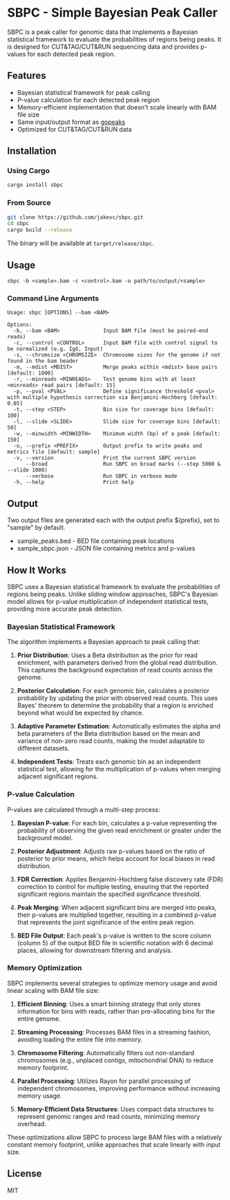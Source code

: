 # SBPC - Simple Bayesian Peak Caller

SBPC is a peak caller for genomic data that implements a Bayesian statistical framework to evaluate the probabilities of regions being peaks. It is designed for CUT&TAG/CUT&RUN sequencing data and provides p-values for each detected peak region.

## Features

- Bayesian statistical framework for peak calling
- P-value calculation for each detected peak region
- Memory-efficient implementation that doesn't scale linearly with BAM file size
- Same input/output format as [gopeaks](https://github.com/maxsonBraunLab/gopeaks)
- Optimized for CUT&TAG/CUT&RUN data

## Installation

### Using Cargo

```bash
cargo install sbpc
```

### From Source

```bash
git clone https://github.com/jakevc/sbpc.git
cd sbpc
cargo build --release
```

The binary will be available at `target/release/sbpc`.

## Usage

```
sbpc -b <sample>.bam -c <control>.bam -o path/to/output/<sample>
```

### Command Line Arguments

```
Usage: sbpc [OPTIONS] --bam <BAM>

Options:
  -b, --bam <BAM>              Input BAM file (must be paired-end reads)
  -c, --control <CONTROL>      Input BAM file with control signal to be normalized (e.g. IgG, Input)
  -s, --chromsize <CHROMSIZE>  Chromosome sizes for the genome if not found in the bam header
  -m, --mdist <MDIST>          Merge peaks within <mdist> base pairs [default: 1000]
  -r, --minreads <MINREADS>    Test genome bins with at least <minreads> read pairs [default: 15]
  -p, --pval <PVAL>            Define significance threshold <pval> with multiple hypothesis correction via Benjamini-Hochberg [default: 0.05]
  -t, --step <STEP>            Bin size for coverage bins [default: 100]
  -l, --slide <SLIDE>          Slide size for coverage bins [default: 50]
  -w, --minwidth <MINWIDTH>    Minimum width (bp) of a peak [default: 150]
  -o, --prefix <PREFIX>        Output prefix to write peaks and metrics file [default: sample]
  -v, --version                Print the current SBPC version
      --broad                  Run SBPC on broad marks (--step 5000 & --slide 1000)
      --verbose                Run SBPC in verbose mode
  -h, --help                   Print help
```

## Output

Two output files are generated each with the output prefix ${prefix}, set to "sample" by default.

- sample_peaks.bed - BED file containing peak locations
- sample_sbpc.json - JSON file containing metrics and p-values

## How It Works

SBPC uses a Bayesian statistical framework to evaluate the probabilities of regions being peaks. Unlike sliding window approaches, SBPC's Bayesian model allows for p-value multiplication of independent statistical tests, providing more accurate peak detection.

### Bayesian Statistical Framework

The algorithm implements a Bayesian approach to peak calling that:

1. **Prior Distribution**: Uses a Beta distribution as the prior for read enrichment, with parameters derived from the global read distribution. This captures the background expectation of read counts across the genome.

2. **Posterior Calculation**: For each genomic bin, calculates a posterior probability by updating the prior with observed read counts. This uses Bayes' theorem to determine the probability that a region is enriched beyond what would be expected by chance.

3. **Adaptive Parameter Estimation**: Automatically estimates the alpha and beta parameters of the Beta distribution based on the mean and variance of non-zero read counts, making the model adaptable to different datasets.

4. **Independent Tests**: Treats each genomic bin as an independent statistical test, allowing for the multiplication of p-values when merging adjacent significant regions.

### P-value Calculation

P-values are calculated through a multi-step process:

1. **Bayesian P-value**: For each bin, calculates a p-value representing the probability of observing the given read enrichment or greater under the background model.

2. **Posterior Adjustment**: Adjusts raw p-values based on the ratio of posterior to prior means, which helps account for local biases in read distribution.

3. **FDR Correction**: Applies Benjamini-Hochberg false discovery rate (FDR) correction to control for multiple testing, ensuring that the reported significant regions maintain the specified significance threshold.

4. **Peak Merging**: When adjacent significant bins are merged into peaks, their p-values are multiplied together, resulting in a combined p-value that represents the joint significance of the entire peak region.

5. **BED File Output**: Each peak's p-value is written to the score column (column 5) of the output BED file in scientific notation with 6 decimal places, allowing for downstream filtering and analysis.

### Memory Optimization

SBPC implements several strategies to optimize memory usage and avoid linear scaling with BAM file size:

1. **Efficient Binning**: Uses a smart binning strategy that only stores information for bins with reads, rather than pre-allocating bins for the entire genome.

2. **Streaming Processing**: Processes BAM files in a streaming fashion, avoiding loading the entire file into memory.

3. **Chromosome Filtering**: Automatically filters out non-standard chromosomes (e.g., unplaced contigs, mitochondrial DNA) to reduce memory footprint.

4. **Parallel Processing**: Utilizes Rayon for parallel processing of independent chromosomes, improving performance without increasing memory usage.

5. **Memory-Efficient Data Structures**: Uses compact data structures to represent genomic ranges and read counts, minimizing memory overhead.

These optimizations allow SBPC to process large BAM files with a relatively constant memory footprint, unlike approaches that scale linearly with input size.

## License

MIT
